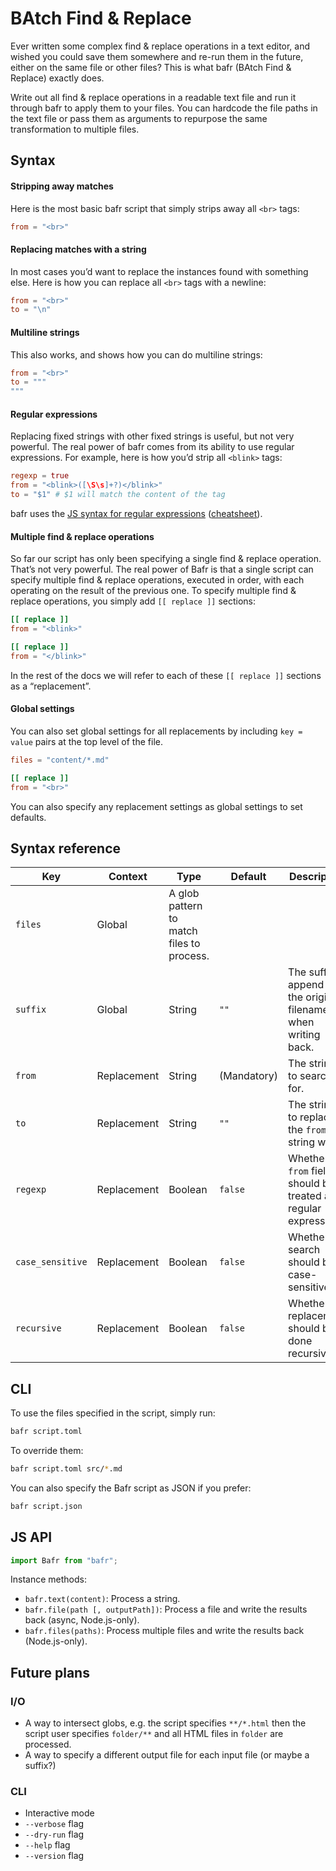 # BAtch Find & Replace

Ever written some complex find & replace operations in a text editor, and wished you could save them somewhere and re-run them in the future,
either on the same file or other files?
This is what bafr (BAtch Find & Replace) exactly does.

Write out all find & replace operations in a readable text file and run it through bafr to apply them to your files.
You can hardcode the file paths in the text file or pass them as arguments to repurpose the same transformation to multiple files.

## Syntax

#### Stripping away matches

Here is the most basic bafr script that simply strips away all `<br>` tags:

```toml
from = "<br>"
```

#### Replacing matches with a string

In most cases you’d want to replace the instances found with something else.
Here is how you can replace all `<br>` tags with a newline:

```toml
from = "<br>"
to = "\n"
```

#### Multiline strings

This also works, and shows how you can do multiline strings:

```toml
from = "<br>"
to = """
"""
```

#### Regular expressions

Replacing fixed strings with other fixed strings is useful, but not very powerful.
The real power of bafr comes from its ability to use regular expressions.
For example, here is how you’d strip all `<blink>` tags:

```toml
regexp = true
from = "<blink>([\S\s]+?)</blink>"
to = "$1" # $1 will match the content of the tag
```

bafr uses the [JS syntax for regular expressions](https://developer.mozilla.org/en-US/docs/Web/JavaScript/Guide/Regular_expressions) ([cheatsheet](https://developer.mozilla.org/en-US/docs/Web/JavaScript/Guide/Regular_expressions/Cheatsheet)).

#### Multiple find & replace operations

So far our script has only been specifying a single find & replace operation.
That’s not very powerful.
The real power of Bafr is that a single script can specify multiple find & replace operations,
executed in order, with each operating on the result of the previous one.
To specify multiple find & replace operations, you simply add `[[ replace ]]` sections:

```toml
[[ replace ]]
from = "<blink>"

[[ replace ]]
from = "</blink>"
```

In the rest of the docs we will refer to each of these `[[ replace ]]` sections as a “replacement”.

#### Global settings

You can also set global settings for all replacements by including `key = value` pairs at the top level of the file.

```toml
files = "content/*.md"

[[ replace ]]
from = "<br>"
```

You can also specify any replacement settings as global settings to set defaults.

## Syntax reference

| Key | Context | Type | Default | Description |
| --- | -- | ---- | ------- | ----------- |
| `files` | Global | A glob pattern to match files to process. |
| `suffix` | Global | String | `""` | The suffix to append to the original filename when writing back. |
| `from` | Replacement | String | (Mandatory) | The string to search for. |
| `to` | Replacement | String | `""` | The string to replace the `from` string with. |
| `regexp` | Replacement | Boolean | `false` | Whether the `from` field should be treated as a regular expression. |
| `case_sensitive` | Replacement | Boolean | `false` | Whether the search should be case-sensitive. |
| `recursive` | Replacement | Boolean | `false` | Whether the replacement should be done recursively. |

## CLI

To use the files specified in the script, simply run:

```bash
bafr script.toml
```

To override them:

```bash
bafr script.toml src/*.md
```

You can also specify the Bafr script as JSON if you prefer:

```bash
bafr script.json
```

## JS API

```js
import Bafr from "bafr";
```

Instance methods:
- `bafr.text(content)`: Process a string.
- `bafr.file(path [, outputPath])`: Process a file and write the results back (async, Node.js-only).
- `bafr.files(paths)`: Process multiple files and write the results back (Node.js-only).

## Future plans

### I/O

- A way to intersect globs, e.g. the script specifies `**/*.html` then the script user specifies `folder/**` and all HTML files in `folder` are processed.
- A way to specify a different output file for each input file (or maybe a suffix?)

### CLI

- Interactive mode
- `--verbose` flag
- `--dry-run` flag
- `--help` flag
- `--version` flag

